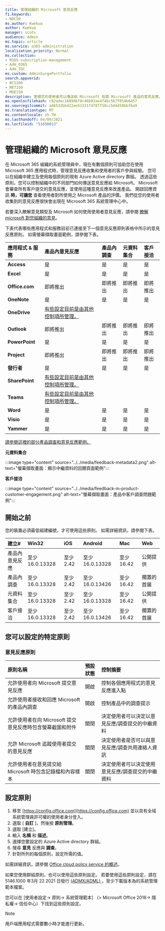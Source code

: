 ```yaml
---
title: 管理組織的 Microsoft 意見反應
f1.keywords:
- NOCSH
ms.author: Kwekua
author: Kwekua
manager: scotv
audience: Admin
ms.topic: article
ms.service: o365-administration
localization_priority: Normal
ms.collection:
- M365-subscription-management
- Adm_O365
- Adm_TOC
ms.custom: AdminSurgePortfolio
search.appverid:
- BCS160
- MET150
- MOE150
description: 管理您的使用者可以傳送給 Microsoft 有關 Microsoft 產品的意見反應。
ms.openlocfilehash: c92adec1689d6f0c46b03ae4f46c567f054b6457
ms.sourcegitcommit: a46532bb422ee51331f478ff50cc5444586bf6a9
ms.translationtype: MT
ms.contentlocale: zh-TW
ms.lasthandoff: 04/09/2021
ms.locfileid: "51650013"
---
```

# <a name="manage-microsoft-feedback-for-your-organization"></a>管理組織的 Microsoft 意見反應

在 Microsoft 365 組織的系統管理員中，現在有數個原則可協助您在使用 Microsoft 365 應用程式時，管理意見反應收集和使用者的客戶參與經驗。 您可以在組織中建立及使用每個原則的現有 Azure Active directory 群組。 透過這些原則，您可以控制組織中的不同部門如何傳送意見反應給 Microsoft。 Microsoft 會審查所有客戶提交的意見反應，並使用這種意見反應來改進產品。 開啟回應資訊 **時，可讓您** 查看使用者對所使用之 Microsoft 產品的評價。 我們從您的使用者收集到的意見反應很快會出現在 Microsoft 365 系統管理中心中。

若要深入瞭解意見類型及 Microsoft 如何使用使用者意見反應，請參閱 [瞭解 microsoft 對您組織的意見](../misc/feedback-user-control.md)。

下表代表哪些應用程式和服務目前已連接至下一個意見反應原則表格中所示的意見反應原則。 如需螢幕擷取畫面範例，請參閱下表。

|**應用程式 & 服務**|**產品內意見反應** <br> |**產品內調查** <br> |**元資料集合** <br> |**客戶接洽** <br> |
|:-----|:-----|:-----|:-----|:-----|
|**Access**|是|是|是|是|
|**Excel**|是|是|是|是|
|**Office.com**|即將推出|即將推出|即將推出|即將推出|
|**OneNote**|是|是|是|是|
|**OneDrive**|[有些設定目前是由其他控制項所管理。](/onedrive/disable-contact-support-send-feedback)||||
|**Outlook**|即將推出|即將推出|即將推出|即將推出|
|**PowerPoint**|是|是|是|是|
|**Project**|即將推出|即將推出|即將推出|即將推出|
|**發行者**|是|是|是|是|
|**SharePoint**|[有些設定目前是由其他控制項所管理。](/powershell/module/sharepoint-online/set-spotenant)||||
|**Teams**|[有些設定目前是由其他控制項所管理。](/microsoftteams/manage-feedback-policies-in-teams)||||
|**Word**|是|是|是|是|
|**Visio**|是|是|是|是|
|**Yammer**|是|是|是|是|

[請參閱這裡的部分產品調查和意見反應範例。](https://docs.microsoft.com/microsoft-365/admin/misc/feedback-user-control?view=o365-worldwide#in-product-surveys)

**元資料集合**

:::image type="content" source="../../media/feedback-metadata2.png" alt-text="螢幕擷取畫面：顯示中繼資料的回饋頁面範例":::

**客戶接洽**

:::image type="content" source="../../media/feedback-in-product-customer-engagement.png" alt-text="螢幕擷取畫面：產品中客戶調查問題範例":::

## <a name="before-you-begin"></a>開始之前

您的裝置必須最低組建編號，才可使用這些原則。 如需詳細資訊，請參閱下表。

|**建立#**|**Win32**|**iOS**|**Android**|**Mac**|**Web**|
|:-----|:-----|:-----|:-----|:-----|:-----|
|產品內意見反應|至少16.0.13328|至少2.42|至少16.0.13328|至少16.42|公開提供|
|產品內調查|至少16.0.13328|至少2.42|至少16.0.13426|至少16.42|擱置的首展|
|元資料集合|至少16.0.13328|至少2.42|至少16.0.13328|至少16.42|公開提供|
|客戶接洽|至少16.0.13328|至少2.42|至少16.0.13426|至少16.42|擱置的首展|

## <a name="specific-policies-you-can-configure"></a>您可以設定的特定原則

### <a name="feedback-policies"></a>意見反應原則

|**原則名稱**|**預設狀態**|**控制摘要**|
|:-----|:-----|:-----|
|允許使用者向 Microsoft 提交意見反應|開啟|控制各個應用程式的意見反應進入點|
|允許使用者接收和回應 Microsoft 的產品內調查|開啟|控制產品中的調查提示|
|允許使用者在向 Microsoft 提交意見反應時包含螢幕截圖和附件|關閉|決定使用者可以決定以意見反應/調查提交的中繼資料|
|允許 Microsoft 追蹤使用者提交的意見反應|關閉|決定使用者是否可以與意見反應/調查共用連絡人資訊|
|允許使用者在意見提交給 Microsoft 時包含記錄檔和內容樣本|關閉|決定使用者可以決定使用意見反應/調查提交的中繼資料|

## <a name="configure-policies"></a>設定原則

1. 移至 [https://config.office.com](https://config.office.com) 並以具有全域系統管理員許可權的使用者身分登入。
1. 選取 [ **自訂** ]，然後按 **原則管理**。
1. 選取 [建立]。
1. 輸入 **名稱** 和 **描述**。
1. 選擇您要設定的 Azure Active directory 群組。
1. 搜尋 **意見** 反應與 **調查**。
1. 針對所列的每個原則，設定所需的值。

如需詳細資訊，請參閱 [Office cloud policy service 的概述](/deployoffice/overview-office-cloud-policy-service)。

如果您使用群組原則，也可以使用這些原則設定。 若要使用這些原則設定，請在5146.1000 年3月 22 2021 日發行 [ (ADMX/ADML) ](https://www.microsoft.com/download/details.aspx?id=49030)，至少下載版本為的系統管理範本檔案。

您可以在 [使用者設定-> 原則-> 系統管理範本] （> Microsoft Office 2016-> 隱私權-> 信任中心）下找到這些原則設定。

> [!NOTE]
> 用戶端應用程式需要數小時才能進行更新。
